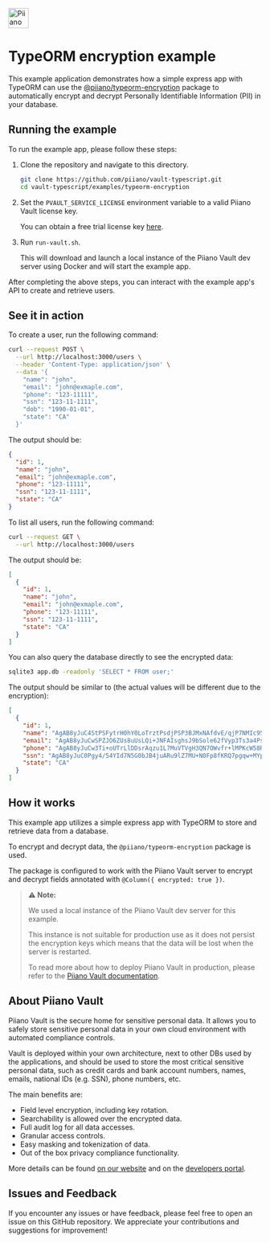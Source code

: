 <p>
  <a href="https://piiano.com/pii-data-privacy-vault/">
    <picture>
      <source media="(prefers-color-scheme: dark)" srcset="https://piiano.com/docs/img/logo-developers-dark.svg">
      <source media="(prefers-color-scheme: light)" srcset="https://piiano.com/wp-content/uploads/piiano-logo-developers.png">
      <img alt="Piiano Vault" src="https://piiano.com/wp-content/uploads/piiano-logo-developers.png" height="40" />
    </picture>
  </a>
</p>

# TypeORM encryption example

This example application demonstrates how a simple express app with TypeORM can use the [@piiano/typeorm-encryption](https://www.npmjs.com/package/@piiano/typeorm-encryption)   package to automatically encrypt and decrypt Personally Identifiable Information (PII) in your database.

## Running the example

To run the example app, please follow these steps:

1. Clone the repository and navigate to this directory.
   ```bash
   git clone https://github.com/piiano/vault-typescript.git
   cd vault-typescript/examples/typeorm-encryption
   ```
2. Set the `PVAULT_SERVICE_LICENSE` environment variable to a valid Piiano Vault license key.
   
   You can obtain a free trial license key [here](https://piiano.com/docs/getting-started/).
3. Run `run-vault.sh`.

   This will download and launch a local instance of the Piiano Vault dev server using Docker and will start the example app.

After completing the above steps, you can interact with the example app's API to create and retrieve users.

## See it in action

To create a user, run the following command:

```bash
curl --request POST \
  --url http://localhost:3000/users \
  --header 'Content-Type: application/json' \
  --data '{
    "name": "john",
    "email": "john@exmaple.com",
    "phone": "123-11111",
    "ssn": "123-11-1111",
    "dob": "1990-01-01",
    "state": "CA" 
  }'
```

The output should be:

```json
{
  "id": 1,
  "name": "john",
  "email": "john@exmaple.com",
  "phone": "123-11111",
  "ssn": "123-11-1111",
  "state": "CA"
}
```

To list all users, run the following command:

```bash
curl --request GET \
  --url http://localhost:3000/users
```

The output should be:

```json
[
  {
    "id": 1,
    "name": "john",
    "email": "john@exmaple.com",
    "phone": "123-11111",
    "ssn": "123-11-1111",
    "state": "CA"
  }
]
```

You can also query the database directly to see the encrypted data:

```bash
sqlite3 app.db -readonly 'SELECT * FROM user;'
```

The output should be similar to (the actual values will be different due to the encryption):

```json
[
  {
    "id": 1,
    "name": "AgAB8yJuC4StPSFytrH0hY0LoTrztPsdjPSP3BJMxNAfdvE/qjP7NMIc95UQet6aYfPimahHGdoSc3VuKcsUapHbpF/NOFNX44t+sJS+wZ09AjtpFpI02tR2PQ==",
    "email": "AgAB8yJuCwSPZJO6ZUs8uUsLQi+JNFAIsghsJ9bSole62fVyp3Ts3a4PsJfrrYU/nzYK/KerGOH+YiCzYyuPWK6P7Sw0GcdlsSuv1wQ3CHateGTwu7rJgl4dJt9BdkgZPhwXhJFvvAxE",
    "phone": "AgAB8yJuCw3Ti+oUTrLlDDsrAqzu1L7MuVTVgH3QN7OWvfr+lMPKcW58R3YHacDAUb/NBAXDn2A7v9uV41iQFEgdrQII5JOHzBEFVYLyxFTRwH9F3C8bjOjq448g75HgvpndxwIrmIQHT3jXHShx/Q==",
    "ssn": "AgAB8yJuC0Pgy4/54YId7N5G0bJB4juARu9lZ7MU+N0Fp8fKRQ7pgqw+MYpdZYTX1azXA1OXjyXalDvapTVxOSqNvBj0h7/0hMNrCh0fZAQQf62OvwXbgu9DuOLty744",
    "state": "CA"
  }
]
```

## How it works

This example app utilizes a simple express app with TypeORM to store and retrieve data from a database.

To encrypt and decrypt data, the `@piiano/typeorm-encryption` package is used.

The package is configured to work with the Piiano Vault server to encrypt and decrypt fields annotated with `@Column({ encrypted: true })`.

> **⚠️ Note:**
> 
> We used a local instance of the Piiano Vault dev server for this example.
> 
> This instance is not suitable for production use as it does not persist the encryption keys which means that the data will be lost when the server is restarted.
> 
> To read more about how to deploy Piiano Vault in production, please refer to the [Piiano Vault documentation](https://piiano.com/docs/).

## About Piiano Vault

Piiano Vault is the secure home for sensitive personal data. It allows you to safely store sensitive personal data in your own cloud environment with automated compliance controls.

Vault is deployed within your own architecture, next to other DBs used by the applications, and should be used to store the most critical sensitive personal data, such as credit cards and bank account numbers, names, emails, national IDs (e.g. SSN), phone numbers, etc.

The main benefits are:

- Field level encryption, including key rotation.
- Searchability is allowed over the encrypted data.
- Full audit log for all data accesses.
- Granular access controls.
- Easy masking and tokenization of data.
- Out of the box privacy compliance functionality.

More details can be found [on our website](https://piiano.com/pii-data-privacy-vault/) and on the [developers portal](https://piiano.com/docs/).

## Issues and Feedback

If you encounter any issues or have feedback, please feel free to open an issue on this GitHub repository. We appreciate your contributions and suggestions for improvement!
